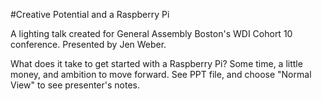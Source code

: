 #Creative Potential and a Raspberry Pi

A lighting talk created for General Assembly Boston's WDI Cohort 10 conference. Presented by Jen Weber.

What does it take to get started with a Raspberry Pi? Some time, a little money, and ambition to move forward. See PPT file, and choose "Normal View" to see presenter's notes.
